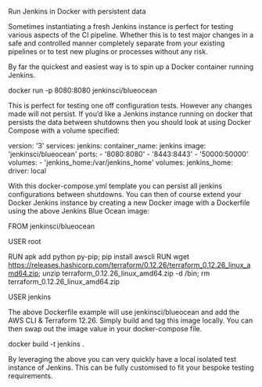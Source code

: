 Run Jenkins in Docker with persistent data

Sometimes instantiating a fresh Jenkins instance is perfect for testing various aspects of the CI pipeline. Whether this is to test major changes in a safe and controlled manner completely separate from your existing pipelines or to test new plugins or processes without any risk.

By far the quickest and easiest way is to spin up a Docker container running Jenkins.

docker run -p 8080:8080 jenkinsci/blueocean

This is perfect for testing one off configuration tests. However any changes made will not persist. If you’d like a Jenkins instance running on docker that persists the data between shutdowns then you should look at using Docker Compose with a volume specified:

version: '3'
services:
jenkins:
container_name: jenkins
image: 'jenkinsci/blueocean'
ports: - '8080:8080' - '8443:8443' - '50000:50000'
volumes: - 'jenkins_home:/var/jenkins_home'
volumes:
jenkins_home:
driver: local

With this docker-compose.yml template you can persist all jenkins configurations between shutdowns. You can then of course extend your Docker Jenkins instance by creating a new Docker image with a Dockerfile using the above Jenkins Blue Ocean image:

FROM jenkinsci/blueocean

USER root

RUN apk add python py-pip; pip install awscli
RUN wget https://releases.hashicorp.com/terraform/0.12.26/terraform_0.12.26_linux_amd64.zip; unzip terraform_0.12.26_linux_amd64.zip -d /bin; rm terraform_0.12.26_linux_amd64.zip

USER jenkins

The above Dockerfile example will use jenkinsci/blueocean and add the AWS CLI & Terraform 12.26. Simply build and tag this image locally. You can then swap out the image value in your docker-compose file.

docker build -t jenkins .

By leveraging the above you can very quickly have a local isolated test instance of Jenkins. This can be fully customised to fit your bespoke testing requirements.
